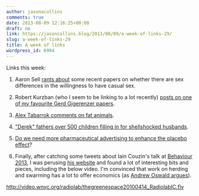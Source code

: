 ```yaml
---
author: jasonacollins
comments: true
date: 2013-08-09 12:16:25+00:00
draft: no
link: https://jasoncollins.blog/2013/08/09/a-week-of-links-29/
slug: a-week-of-links-29
title: A week of links
wordpress_id: 6994
---
```


Links this week:



	
  1. Aaron Sell [rants about](http://www.psychologytoday.com/blog/evolutionary-entertainment/201308/is-why-conservatives-don-t-believe-in-global-warming) some recent papers on whether there are sex differences in the willingness to have casual sex.

	
  2. Robert Kurzban (who I seem to be linking to a lot recently) [posts on one of my favourite Gerd Gigerenzer papers](http://www.epjournal.net/blog/2013/08/theories-in-psychology-a-gigerenzian-view/).

	
  3. [Alex Tabarrok comments on fat animals](http://marginalrevolution.com/marginalrevolution/2013/08/the-animals-are-also-getting-fat.html).

	
  4. ["Derek" fathers over 500 children filling in for shellshocked husbands](http://www.dailymail.co.uk/news/article-2383895/Desperate-wives-man-fathered-500-children-women-war-hero-husbands-shellshocked-make-love.html).

	
  5. [Do we need more pharmaceutical advertising to enhance the placebo effect](http://www.pnas.org/content/early/2013/07/17/1012818110.abstract)?

	
  6. Finally, after catching some tweets about Iain Couzin's talk at [Behaviour 2013](http://iec2013.com/), I was perusing [his website](http://icouzin.princeton.edu/) and found a lot of interesting bits and pieces, including the below video. I'm convinced that work on herding and swarming has a lot to offer economics (as [Andrew Oswald argues](http://www.lse.ac.uk/newsAndMedia/videoAndAudio/channels/publicLecturesAndEvents/player.aspx?id=1270)).


http://video.wnyc.org/radiolab/thegreenespace20100414_RadiolabIC.flv


